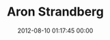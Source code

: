 ---
title: "Aron Strandberg"
date: 2012-08-10 01:17:45 00:00
permalink: /strandberg
twitter: "puckoidiot"
likes: [1244,1073,1233,58,134,1004,35]
id: 1286
gravatar: "http://www.gravatar.com/avatar/9b07bcd264965448318c102c2af706af"
---